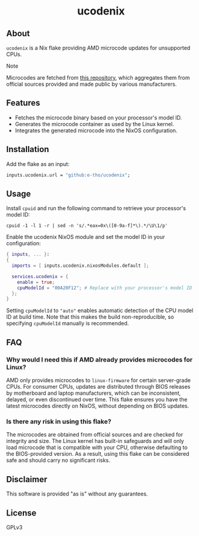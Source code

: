 <div align="center">
  <h1>ucodenix</h1>
</div>

## About

`ucodenix` is a Nix flake providing AMD microcode updates for unsupported CPUs.

> [!NOTE]
> Microcodes are fetched from [this repository](https://github.com/platomav/CPUMicrocodes), which aggregates them from official sources provided and made public by various manufacturers.

## Features

- Fetches the microcode binary based on your processor's model ID.
- Generates the microcode container as used by the Linux kernel.
- Integrates the generated microcode into the NixOS configuration.

## Installation

Add the flake as an input:

```nix
inputs.ucodenix.url = "github:e-tho/ucodenix";
```

## Usage

Install `cpuid` and run the following command to retrieve your processor's model ID:

```shell
cpuid -1 -l 1 -r | sed -n 's/.*eax=0x\([0-9a-f]*\).*/\U\1/p'
```

Enable the ucodenix NixOS module and set the model ID in your configuration:

```nix
{ inputs, ... }:
{
  imports = [ inputs.ucodenix.nixosModules.default ];

  services.ucodenix = {
    enable = true;
    cpuModelId = "00A20F12"; # Replace with your processor's model ID
  };
}
```

Setting `cpuModelId` to `"auto"` enables automatic detection of the CPU model ID at build time. Note that this makes the build non-reproducible, so specifying `cpuModelId` manually is recommended.

## FAQ

### Why would I need this if AMD already provides microcodes for Linux?

AMD only provides microcodes to `linux-firmware` for certain server-grade CPUs. For consumer CPUs, updates are distributed through BIOS releases by motherboard and laptop manufacturers, which can be inconsistent, delayed, or even discontinued over time. This flake ensures you have the latest microcodes directly on NixOS, without depending on BIOS updates.

### Is there any risk in using this flake?

The microcodes are obtained from official sources and are checked for integrity and size. The Linux kernel has built-in safeguards and will only load microcode that is compatible with your CPU, otherwise defaulting to the BIOS-provided version. As a result, using this flake can be considered safe and should carry no significant risks.

## Disclaimer

This software is provided "as is" without any guarantees.

## License

GPLv3
